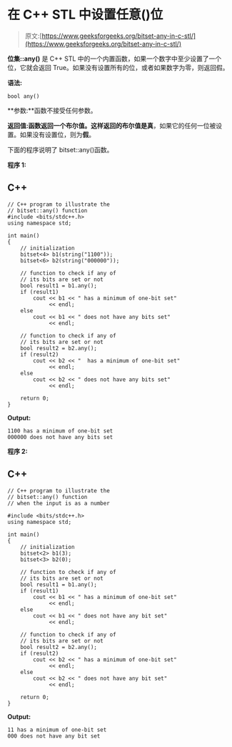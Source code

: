 # 在 C++ STL 中设置任意()位

> 原文:[https://www.geeksforgeeks.org/bitset-any-in-c-stl/](https://www.geeksforgeeks.org/bitset-any-in-c-stl/)

**位集::any()** 是 C++ STL 中的一个内置函数，如果一个数字中至少设置了一个位，它就会返回 True。如果没有设置所有的位，或者如果数字为零，则返回假。

**语法:**

```
bool any() 

```

**参数:**函数不接受任何参数。

**返回值:**函数返回一个布尔值。这样返回的布尔值是**真**，如果它的任何一位被设置。如果没有设置位，则为**假**。

下面的程序说明了 bitset::any()函数。

**程序 1:**

## C++

```
// C++ program to illustrate the
// bitset::any() function
#include <bits/stdc++.h>
using namespace std;

int main()
{
    // initialization
    bitset<4> b1(string("1100"));
    bitset<6> b2(string("000000"));

    // function to check if any of
    // its bits are set or not
    bool result1 = b1.any();
    if (result1)
        cout << b1 << " has a minimum of one-bit set"
             << endl;
    else
        cout << b1 << " does not have any bits set"
             << endl;

    // function to check if any of
    // its bits are set or not
    bool result2 = b2.any();
    if (result2)
        cout << b2 << "  has a minimum of one-bit set"
             << endl;
    else
        cout << b2 << " does not have any bits set"
             << endl;

    return 0;
}
```

**Output:** 

```
1100 has a minimum of one-bit set
000000 does not have any bits set

```

**程序 2:**

## C++

```
// C++ program to illustrate the
// bitset::any() function
// when the input is as a number

#include <bits/stdc++.h>
using namespace std;

int main()
{
    // initialization
    bitset<2> b1(3);
    bitset<3> b2(0);

    // function to check if any of
    // its bits are set or not
    bool result1 = b1.any();
    if (result1)
        cout << b1 << " has a minimum of one-bit set"
             << endl;
    else
        cout << b1 << " does not have any bit set"
             << endl;

    // function to check if any of
    // its bits are set or not
    bool result2 = b2.any();
    if (result2)
        cout << b2 << " has a minimum of one-bit set"
             << endl;
    else
        cout << b2 << " does not have any bit set"
             << endl;

    return 0;
}
```

**Output:** 

```
11 has a minimum of one-bit set
000 does not have any bit set

```